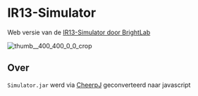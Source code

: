 # IR13-Simulator

Web versie van de [IR13-Simulator door BrightLab](https://brightbib.be/product/ir13-simulator)

![thumb__400_400_0_0_crop](https://user-images.githubusercontent.com/17352786/234595471-2cc612be-fdd9-475a-88d7-91f3b0ba9679.png)

## Over

`Simulator.jar` werd via [CheerpJ](https://github.com/leaningtech/cheerpj-meta) geconverteerd naar javascript
